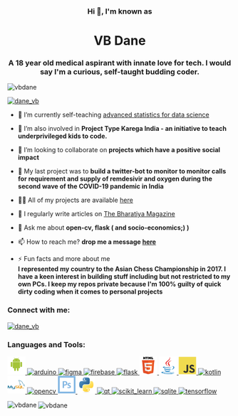 <h3 align="center">Hi 👋, I'm known as</h3>
<h1 align="center">VB Dane</h1>
<h3 align="center">A 18 year old medical aspirant with innate love for tech. I would say I'm a curious, self-taught budding coder.</h3>

<span>
<p align="left"> <img src="https://komarev.com/ghpvc/?username=vbdane&label=Profile%20views&color=0e75b6&style=flat" alt="vbdane" /> </p>

<p align="left"> <a href="https://twitter.com/dane_vb" target="blank"><img src="https://img.shields.io/twitter/follow/dane_vb?logo=twitter&style=for-the-badge" alt="dane_vb" /></a> </p>
</span>

- 🔭 I’m currently self-teaching [advanced statistics for data science](https://www.coursera.org/specializations/advanced-statistics-data-science)

- 🌱 I’m also involved in **Project Type Karega India - an initiative to teach underprivileged kids to code.**

- 👯 I’m looking to collaborate on **projects which have a positive social impact**

- 🤝 My last project was to **build a twitter-bot to monitor to monitor calls for requirement and supply of remdesivir and oxygen during the second wave of the COVID-19 pandemic in India**

- 👨‍💻 All of my projects are available [here](here)

- 📝 I regularly write articles on [The Bharatiya Magazine](https://www.thebharatiyamagazine.com)

- 💬 Ask me about **open-cv, flask ( and socio-economics;) )**

- 📫 How to reach me? **drop me a message [here](here)**

- ⚡ Fun facts and more about me <br> **I represented my country to the Asian Chess Championship in 2017. I have a keen interest in building stuff including but not restricted to my own PCs. I keep my repos private because I'm 100% guilty of quick dirty coding when it comes to personal projects**

<h3 align="left">Connect with me:</h3>
<p align="left">
<a href="https://twitter.com/dane_vb" target="blank"><img align="center" src="https://raw.githubusercontent.com/rahuldkjain/github-profile-readme-generator/neutral-icons/src/images/icons/Social/twitter.svg" alt="dane_vb" height="30" width="40" /></a>
</p>

<h3 align="left">Languages and Tools:</h3>
<p align="left"> <a href="https://developer.android.com" target="_blank"> <img src="https://raw.githubusercontent.com/devicons/devicon/master/icons/android/android-original-wordmark.svg" alt="android" width="40" height="40"/> </a> <a href="https://www.arduino.cc/" target="_blank"> <img src="https://cdn.worldvectorlogo.com/logos/arduino-1.svg" alt="arduino" width="40" height="40"/> </a> <a href="https://www.figma.com/" target="_blank"> <img src="https://www.vectorlogo.zone/logos/figma/figma-icon.svg" alt="figma" width="40" height="40"/> </a> <a href="https://firebase.google.com/" target="_blank"> <img src="https://www.vectorlogo.zone/logos/firebase/firebase-icon.svg" alt="firebase" width="40" height="40"/> </a> <a href="https://flask.palletsprojects.com/" target="_blank"> <img src="https://www.vectorlogo.zone/logos/pocoo_flask/pocoo_flask-icon.svg" alt="flask" width="40" height="40"/> </a> <a href="https://www.w3.org/html/" target="_blank"> <img src="https://raw.githubusercontent.com/devicons/devicon/master/icons/html5/html5-original-wordmark.svg" alt="html5" width="40" height="40"/> </a> <a href="https://www.java.com" target="_blank"> <img src="https://raw.githubusercontent.com/devicons/devicon/master/icons/java/java-original.svg" alt="java" width="40" height="40"/> </a> <a href="https://developer.mozilla.org/en-US/docs/Web/JavaScript" target="_blank"> <img src="https://raw.githubusercontent.com/devicons/devicon/master/icons/javascript/javascript-original.svg" alt="javascript" width="40" height="40"/> </a> <a href="https://kotlinlang.org" target="_blank"> <img src="https://www.vectorlogo.zone/logos/kotlinlang/kotlinlang-icon.svg" alt="kotlin" width="40" height="40"/> </a> <a href="https://www.mysql.com/" target="_blank"> <img src="https://raw.githubusercontent.com/devicons/devicon/master/icons/mysql/mysql-original-wordmark.svg" alt="mysql" width="40" height="40"/> </a> <a href="https://opencv.org/" target="_blank"> <img src="https://www.vectorlogo.zone/logos/opencv/opencv-icon.svg" alt="opencv" width="40" height="40"/> </a> <a href="https://www.photoshop.com/en" target="_blank"> <img src="https://raw.githubusercontent.com/devicons/devicon/master/icons/photoshop/photoshop-line.svg" alt="photoshop" width="40" height="40"/> </a> <a href="https://www.python.org" target="_blank"> <img src="https://raw.githubusercontent.com/devicons/devicon/master/icons/python/python-original.svg" alt="python" width="40" height="40"/> </a> <a href="https://www.qt.io/" target="_blank"> <img src="https://upload.wikimedia.org/wikipedia/commons/0/0b/Qt_logo_2016.svg" alt="qt" width="40" height="40"/> </a> <a href="https://scikit-learn.org/" target="_blank"> <img src="https://upload.wikimedia.org/wikipedia/commons/0/05/Scikit_learn_logo_small.svg" alt="scikit_learn" width="40" height="40"/> </a> <a href="https://www.sqlite.org/" target="_blank"> <img src="https://www.vectorlogo.zone/logos/sqlite/sqlite-icon.svg" alt="sqlite" width="40" height="40"/> </a> <a href="https://www.tensorflow.org" target="_blank"> <img src="https://www.vectorlogo.zone/logos/tensorflow/tensorflow-icon.svg" alt="tensorflow" width="40" height="40"/> </a> </p>
<div><p><img align="left" src="https://github-readme-stats.vercel.app/api/top-langs?username=vbdane&show_icons=true&locale=en&layout=compact" alt="vbdane" /></p></div>
<div><p>&nbsp;<img align="center" src="https://github-readme-stats.vercel.app/api?username=vbdane&show_icons=true&locale=en" alt="vbdane" /></p></div>

